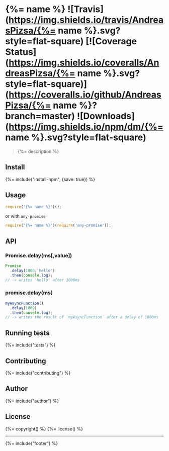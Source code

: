 # {%= name %} ![Travis](https://img.shields.io/travis/AndreasPizsa/{%= name %}.svg?style=flat-square) [![Coverage Status](https://img.shields.io/coveralls/AndreasPizsa/{%= name %}.svg?style=flat-square)](https://coveralls.io/github/AndreasPizsa/{%= name %}?branch=master) ![Downloads](https://img.shields.io/npm/dm/{%= name %}.svg?style=flat-square)

> {%= description %}

## Install
{%= include("install-npm", {save: true}) %}

## Usage


```js
require('{%= name %}')();
```

or with `any-promise`

```js
require('{%= name %}')(require('any-promise'));
```

## API
### Promise.delay(ms[,value])

```js
Promise
  .delay(1000,'hello')
  .then(console.log);
// -> writes 'hello' after 1000ms
```

### promise.delay(ms)

```js
myAsyncFunction()
  .delay(1000)
  .then(console.log);
// -> writes the result of `myAsyncFunction` after a delay of 1000ms 
```

## Running tests
{%= include("tests") %}

## Contributing
{%= include("contributing") %}

## Author
{%= include("author") %}

## License
{%= copyright() %}
{%= license() %}

***

{%= include("footer") %}
